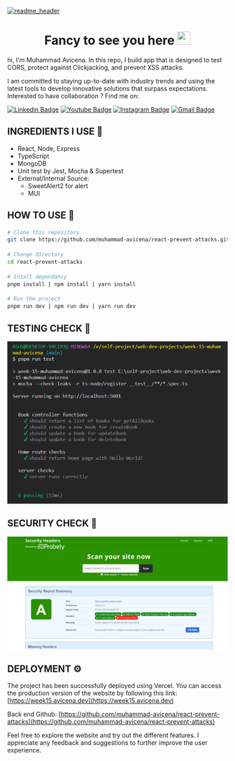 [![readme_header](https://github.com/muhammad-avicena/profile/assets/49929404/b7b89034-8e25-4f25-a1a2-5665aa66448c)](https://avicena.dev/)

<h1 align="center">Fancy to see you here <img src="https://raw.githubusercontent.com/muhammad-avicena/profile/master/wave.gif" width="30px" height="30px" /> </h1>

hi, I'm Muhammad Avicena. In this repo, I build app that is designed to test CORS, protect against Clickjacking, and prevent XSS attacks.

I am committed to staying up-to-date with industry trends and using the latest tools to develop innovative solutions that surpass expectations.
Interested to have collaboration ? Find me on:

[![Linkedin Badge](https://img.shields.io/badge/-Muhammad_Avicena-blue?style=flat-square&logo=Linkedin&logoColor=white)](https://www.linkedin.com/in/muhammad-avicena/)
[![Youtube Badge](https://img.shields.io/badge/-Muhammad_Avicena-darkred?style=flat-square&logo=youtube&logoColor=white)](https://www.youtube.com/@MuhammadAvicena)
[![Instagram Badge](https://img.shields.io/badge/-ryuhideaki.dev-purple?style=flat-square&logo=instagram&logoColor=white)](https://www.instagram.com/ryuhideaki.dev/)
[![Gmail Badge](https://img.shields.io/badge/-cenarahmant.dev@gmail.com-c14438?style=flat-square&logo=Gmail&logoColor=white)](mailto:cenarahmant.dev@gmail.com)

## INGREDIENTS I USE 📜

- React, Node, Express
- TypeScript
- MongoDB
- Unit test by Jest, Mocha & Supertest
- External/Internal Source:
  - SweetAlert2 for alert
  - MUI

## HOW TO USE 🌟

```bash
# Clone this repository
git clone https://github.com/muhammad-avicena/react-prevent-attacks.git

# Change directory
cd react-prevent-attacks

# Intall dependancy
pnpm install | npm install | yarn install

# Run the project
pnpm run dev | npm run dev | yarn run dev
```

## TESTING CHECK 🚧

![testing](./assets-github/unitTest.png)

## SECURITY CHECK 🚨

![security](./assets-github/security.png)

## DEPLOYMENT ⚙️

The project has been successfully deployed using Vercel. You can access the production version of the website by following this link: [https://week15.avicena.dev](https://week15.avicena.dev)

Back end Github: [https://github.com/muhammad-avicena/react-prevent-attacks](https://github.com/muhammad-avicena/react-prevent-attacks)

Feel free to explore the website and try out the different features. I appreciate any feedback and suggestions to further improve the user experience.
